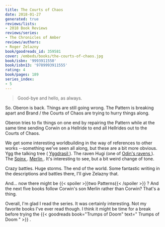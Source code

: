 ```yaml
---
title: The Courts of Chaos
date: 2018-01-27
generated: true
reviews/lists:
- 2018 Book Reviews
reviews/series:
- The Chronicles of Amber
reviews/authors:
- Roger Zelazny
book/goodreads_id: 359581
cover: /embeds/books/the-courts-of-chaos.jpg
book/isbn: '9993911550'
book/isbn13: '9789993911555'
rating: 4
book/pages: 189
series_index:
- 5
---
```

> Good-bye and hello, as always.

So. Oberon is back. Things are still going wrong. The Pattern is breaking apart and Brand / the Courts of Chaos are trying to hurry things along.  

<!--more-->

Oberon tries to fix things on one end by repairing the Pattern while at the same time sending Corwin on a Hellride to end all Hellrides out to the Courts of Chaos.  

We get some interesting worldbuilding in the way of references to other works --something we've seen all along, but these are a bit more obvious. Ygg the talking tree ( [ Yggdrasil ](https://en.wikipedia.org/wiki/Yggdrasil) ). The raven Hugi (one of [ Odin's ravens ](https://en.wikipedia.org/wiki/Huginn_and_Muninn) ). The [ Spinx ](https://en.wikipedia.org/wiki/Sphinx) . [ Merlin ](https://en.wikipedia.org/wiki/Merlin) . It's interesting to see, but a bit weird change of tone.  

Crazy battles. Huge storms. The end of the world. Some fantastic writing in the descriptions and battles there, I'll give Zelazny that.  

And... now there might be  {{< spoiler >}}two Patterns{{< /spoiler >}}  ? And the next five books follow Corwin's son Merlin rather than Corwin? That's a thing.  

Overall, I'm glad I read the series. It was certainly interesting. Not my favorite books I've ever read though. I think it might be time for a break before trying the {{< goodreads book="Trumps of Doom" text=" Trumps of Doom " >}} .